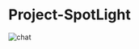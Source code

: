 # Project-SpotLight
![chat](https://user-images.githubusercontent.com/97449025/169684627-87aaf1e0-f179-4aa0-8acf-11d2a771a708.png)
